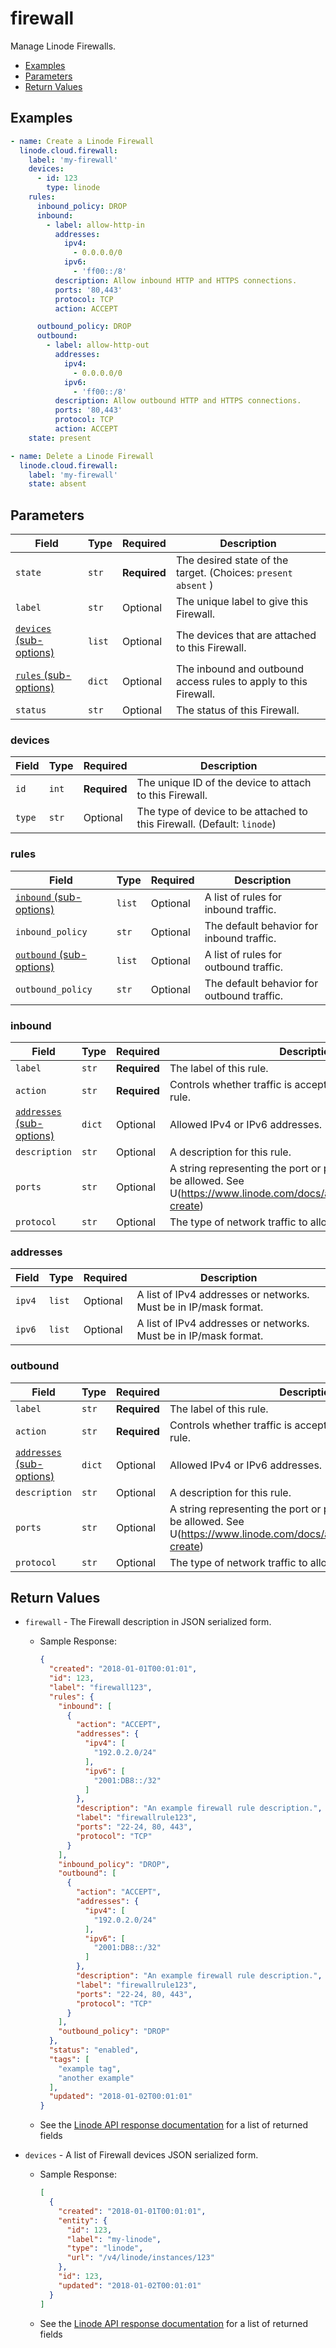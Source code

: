 # firewall

Manage Linode Firewalls.


- [Examples](#examples)
- [Parameters](#parameters)
- [Return Values](#return-values)

## Examples

```yaml
- name: Create a Linode Firewall
  linode.cloud.firewall:
    label: 'my-firewall'
    devices:
      - id: 123
        type: linode
    rules:
      inbound_policy: DROP
      inbound:
        - label: allow-http-in
          addresses:
            ipv4:
              - 0.0.0.0/0
            ipv6:
              - 'ff00::/8'
          description: Allow inbound HTTP and HTTPS connections.
          ports: '80,443'
          protocol: TCP
          action: ACCEPT

      outbound_policy: DROP
      outbound:
        - label: allow-http-out
          addresses:
            ipv4:
              - 0.0.0.0/0
            ipv6:
              - 'ff00::/8'
          description: Allow outbound HTTP and HTTPS connections.
          ports: '80,443'
          protocol: TCP
          action: ACCEPT
    state: present
```

```yaml
- name: Delete a Linode Firewall
  linode.cloud.firewall:
    label: 'my-firewall'
    state: absent
```










## Parameters

| Field     | Type | Required | Description                                                                  |
|-----------|------|----------|------------------------------------------------------------------------------|
| `state` | `str` | **Required** | The desired state of the target.  (Choices:  `present`  `absent` ) |
| `label` | `str` | Optional | The unique label to give this Firewall.   |
| [`devices` (sub-options)](#devices) | `list` | Optional | The devices that are attached to this Firewall.   |
| [`rules` (sub-options)](#rules) | `dict` | Optional | The inbound and outbound access rules to apply to this Firewall.   |
| `status` | `str` | Optional | The status of this Firewall.   |





### devices

| Field     | Type | Required | Description                                                                  |
|-----------|------|----------|------------------------------------------------------------------------------|
| `id` | `int` | **Required** | The unique ID of the device to attach to this Firewall.   |
| `type` | `str` | Optional | The type of device to be attached to this Firewall.  (Default: `linode`) |





### rules

| Field     | Type | Required | Description                                                                  |
|-----------|------|----------|------------------------------------------------------------------------------|
| [`inbound` (sub-options)](#inbound) | `list` | Optional | A list of rules for inbound traffic.   |
| `inbound_policy` | `str` | Optional | The default behavior for inbound traffic.   |
| [`outbound` (sub-options)](#outbound) | `list` | Optional | A list of rules for outbound traffic.   |
| `outbound_policy` | `str` | Optional | The default behavior for outbound traffic.   |





### inbound

| Field     | Type | Required | Description                                                                  |
|-----------|------|----------|------------------------------------------------------------------------------|
| `label` | `str` | **Required** | The label of this rule.   |
| `action` | `str` | **Required** | Controls whether traffic is accepted or dropped by this rule.   |
| [`addresses` (sub-options)](#addresses) | `dict` | Optional | Allowed IPv4 or IPv6 addresses.   |
| `description` | `str` | Optional | A description for this rule.   |
| `ports` | `str` | Optional | A string representing the port or ports on which traffic will be allowed. See U(https://www.linode.com/docs/api/networking/#firewall-create)   |
| `protocol` | `str` | Optional | The type of network traffic to allow.   |





### addresses

| Field     | Type | Required | Description                                                                  |
|-----------|------|----------|------------------------------------------------------------------------------|
| `ipv4` | `list` | Optional | A list of IPv4 addresses or networks. Must be in IP/mask format.   |
| `ipv6` | `list` | Optional | A list of IPv4 addresses or networks. Must be in IP/mask format.   |





### outbound

| Field     | Type | Required | Description                                                                  |
|-----------|------|----------|------------------------------------------------------------------------------|
| `label` | `str` | **Required** | The label of this rule.   |
| `action` | `str` | **Required** | Controls whether traffic is accepted or dropped by this rule.   |
| [`addresses` (sub-options)](#addresses) | `dict` | Optional | Allowed IPv4 or IPv6 addresses.   |
| `description` | `str` | Optional | A description for this rule.   |
| `ports` | `str` | Optional | A string representing the port or ports on which traffic will be allowed. See U(https://www.linode.com/docs/api/networking/#firewall-create)   |
| `protocol` | `str` | Optional | The type of network traffic to allow.   |






## Return Values

- `firewall` - The Firewall description in JSON serialized form.

    - Sample Response:
        ```json
        {
          "created": "2018-01-01T00:01:01",
          "id": 123,
          "label": "firewall123",
          "rules": {
            "inbound": [
              {
                "action": "ACCEPT",
                "addresses": {
                  "ipv4": [
                    "192.0.2.0/24"
                  ],
                  "ipv6": [
                    "2001:DB8::/32"
                  ]
                },
                "description": "An example firewall rule description.",
                "label": "firewallrule123",
                "ports": "22-24, 80, 443",
                "protocol": "TCP"
              }
            ],
            "inbound_policy": "DROP",
            "outbound": [
              {
                "action": "ACCEPT",
                "addresses": {
                  "ipv4": [
                    "192.0.2.0/24"
                  ],
                  "ipv6": [
                    "2001:DB8::/32"
                  ]
                },
                "description": "An example firewall rule description.",
                "label": "firewallrule123",
                "ports": "22-24, 80, 443",
                "protocol": "TCP"
              }
            ],
            "outbound_policy": "DROP"
          },
          "status": "enabled",
          "tags": [
            "example tag",
            "another example"
          ],
          "updated": "2018-01-02T00:01:01"
        }
        ```
    - See the [Linode API response documentation](https://www.linode.com/docs/api/networking/#firewall-view) for a list of returned fields


- `devices` - A list of Firewall devices JSON serialized form.

    - Sample Response:
        ```json
        [
          {
            "created": "2018-01-01T00:01:01",
            "entity": {
              "id": 123,
              "label": "my-linode",
              "type": "linode",
              "url": "/v4/linode/instances/123"
            },
            "id": 123,
            "updated": "2018-01-02T00:01:01"
          }
        ]
        ```
    - See the [Linode API response documentation](https://www.linode.com/docs/api/networking/#firewall-device-view) for a list of returned fields


